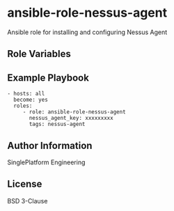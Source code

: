 ansible-role-nessus-agent
=========

Ansible role for installing and configuring Nessus Agent

Role Variables
--------------

Example Playbook
----------------

    - hosts: all
      become: yes
      roles:
         - role: ansible-role-nessus-agent
           nessus_agent_key: xxxxxxxxx
           tags: nessus-agent

Author Information
------------------

SinglePlatform Engineering

License
-------

BSD 3-Clause
